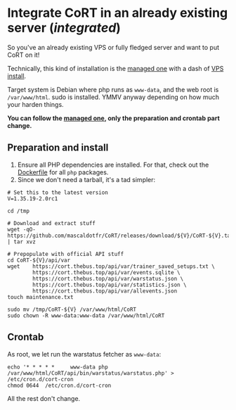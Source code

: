 # Integrate CoRT in an already existing server (*integrated*)

So you've an already existing VPS or fully fledged server and want to put CoRT
on it!

Technically, this kind of installation is the [managed one](README.managed.md)
with a dash of [VPS install](README.vps.md).

Target system is Debian where php runs as `www-data`, and the web root is
`/var/www/html`. sudo is installed. YMMV anyway depending on how much your
harden things.

**You can follow the [managed one](README.managed.md), only the preparation and
crontab part change.**

## Preparation and install

1. Ensure all PHP dependencies are installed. For that, check out the
   [Dockerfile](docker/Dockerfile) for all `php` packages.
2. Since we don't need a tarball, it's a tad simpler:

```shell
# Set this to the latest version
V=1.35.19-2.0rc1

cd /tmp

# Download and extract stuff
wget -qO- https://github.com/mascaldotfr/CoRT/releases/download/${V}/CoRT-${V}.tar.gz | tar xvz

# Prepopulate with official API stuff
cd CoRT-${V}/api/var
wget    https://cort.thebus.top/api/var/trainer_saved_setups.txt \
        https://cort.thebus.top/api/var/events.sqlite \
        https://cort.thebus.top/api/var/warstatus.json \
        https://cort.thebus.top/api/var/statistics.json \
        https://cort.thebus.top/api/var/allevents.json
touch maintenance.txt

sudo mv /tmp/CoRT-${V} /var/www/html/CoRT
sudo chown -R www-data:www-data /var/www/html/CoRT
```

## Crontab

As root, we let run the warstatus fetcher as `www-data`:

```shell
echo '* * * * * 	www-data php /var/www/html/CoRT/api/bin/warstatus/warstatus.php' > /etc/cron.d/cort-cron
chmod 0644  /etc/cron.d/cort-cron
```

All the rest don't change.
